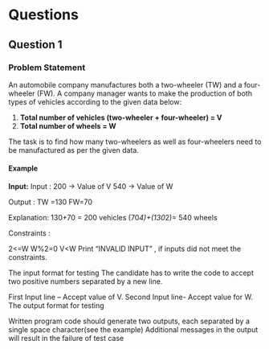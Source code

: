 # Questions

## Question 1

### Problem Statement

An automobile company manufactures both a two-wheeler (TW) and a four-wheeler (FW). A company manager wants to make the production of both types of vehicles according to the given data below:

1. **Total number of vehicles (two-wheeler + four-wheeler) = V**
2. **Total number of wheels = W**

The task is to find how many two-wheelers as well as four-wheelers need to be manufactured as per the given data.

#### Example

**Input:**
Input :
200 -> Value of V
540 -> Value of W

Output :
TW =130 FW=70

Explanation:
130+70 = 200 vehicles
(70*4)+(130*2)= 540 wheels

Constraints :

2<=W
W%2=0
V<W
Print “INVALID INPUT” , if inputs did not meet the constraints.

The input format for testing
The candidate has to write the code to accept two positive numbers separated by a new line.

First Input line – Accept value of V.
Second Input line- Accept value for W.
The output format for testing

Written program code should generate two outputs, each separated by a single space character(see the example)
Additional messages in the output will result in the failure of test case
